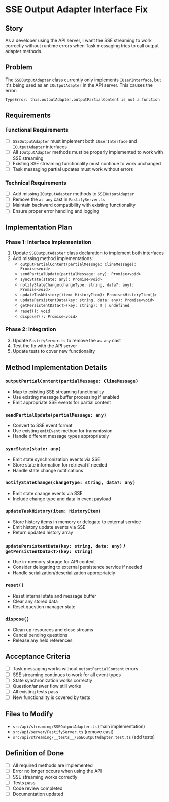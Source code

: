 # SSE Output Adapter Interface Fix

## Story

As a developer using the API server, I want the SSE streaming to work correctly without runtime errors when Task messaging tries to call output adapter methods.

## Problem

The `SSEOutputAdapter` class currently only implements `IUserInterface`, but it's being used as an `IOutputAdapter` in the API server. This causes the error:

```
TypeError: this.outputAdapter.outputPartialContent is not a function
```

## Requirements

### Functional Requirements

- [ ] `SSEOutputAdapter` must implement both `IUserInterface` and `IOutputAdapter` interfaces
- [ ] All `IOutputAdapter` methods must be properly implemented to work with SSE streaming
- [ ] Existing SSE streaming functionality must continue to work unchanged
- [ ] Task messaging partial updates must work without errors

### Technical Requirements

- [ ] Add missing `IOutputAdapter` methods to `SSEOutputAdapter`
- [ ] Remove the `as any` cast in `FastifyServer.ts`
- [ ] Maintain backward compatibility with existing functionality
- [ ] Ensure proper error handling and logging

## Implementation Plan

### Phase 1: Interface Implementation

1. Update `SSEOutputAdapter` class declaration to implement both interfaces
2. Add missing method implementations:
    - `outputPartialContent(partialMessage: ClineMessage): Promise<void>`
    - `sendPartialUpdate(partialMessage: any): Promise<void>`
    - `syncState(state: any): Promise<void>`
    - `notifyStateChange(changeType: string, data?: any): Promise<void>`
    - `updateTaskHistory(item: HistoryItem): Promise<HistoryItem[]>`
    - `updatePersistentData(key: string, data: any): Promise<void>`
    - `getPersistentData<T>(key: string): T | undefined`
    - `reset(): void`
    - `dispose?(): Promise<void>`

### Phase 2: Integration

3. Update `FastifyServer.ts` to remove the `as any` cast
4. Test the fix with the API server
5. Update tests to cover new functionality

## Method Implementation Details

### `outputPartialContent(partialMessage: ClineMessage)`

- Map to existing SSE streaming functionality
- Use existing message buffer processing if enabled
- Emit appropriate SSE events for partial content

### `sendPartialUpdate(partialMessage: any)`

- Convert to SSE event format
- Use existing `emitEvent` method for transmission
- Handle different message types appropriately

### `syncState(state: any)`

- Emit state synchronization events via SSE
- Store state information for retrieval if needed
- Handle state change notifications

### `notifyStateChange(changeType: string, data?: any)`

- Emit state change events via SSE
- Include change type and data in event payload

### `updateTaskHistory(item: HistoryItem)`

- Store history items in memory or delegate to external service
- Emit history update events via SSE
- Return updated history array

### `updatePersistentData(key: string, data: any)` / `getPersistentData<T>(key: string)`

- Use in-memory storage for API context
- Consider delegating to external persistence service if needed
- Handle serialization/deserialization appropriately

### `reset()`

- Reset internal state and message buffer
- Clear any stored data
- Reset question manager state

### `dispose()`

- Clean up resources and close streams
- Cancel pending questions
- Release any held references

## Acceptance Criteria

- [ ] Task messaging works without `outputPartialContent` errors
- [ ] SSE streaming continues to work for all event types
- [ ] State synchronization works correctly
- [ ] Question/answer flow still works
- [ ] All existing tests pass
- [ ] New functionality is covered by tests

## Files to Modify

- `src/api/streaming/SSEOutputAdapter.ts` (main implementation)
- `src/api/server/FastifyServer.ts` (remove cast)
- `src/api/streaming/__tests__/SSEOutputAdapter.test.ts` (add tests)

## Definition of Done

- [ ] All required methods are implemented
- [ ] Error no longer occurs when using the API
- [ ] SSE streaming works correctly
- [ ] Tests pass
- [ ] Code review completed
- [ ] Documentation updated
